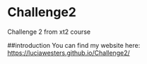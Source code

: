 # Challenge2
 Challenge 2 from xt2 course

##introduction
You can find my website here: https://luciawesters.github.io/Challenge2/
